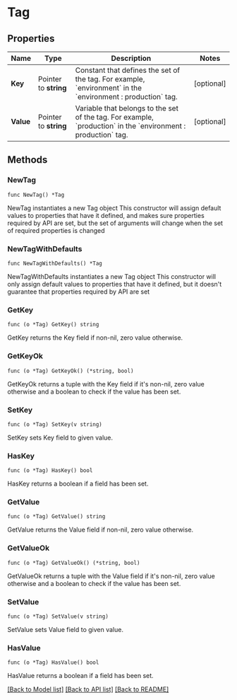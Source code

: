 # Tag

## Properties

Name | Type | Description | Notes
------------ | ------------- | ------------- | -------------
**Key** | Pointer to **string** | Constant that defines the set of the tag. For example, &#x60;environment&#x60; in the &#x60;environment : production&#x60; tag. | [optional] 
**Value** | Pointer to **string** | Variable that belongs to the set of the tag. For example, &#x60;production&#x60; in the &#x60;environment : production&#x60; tag. | [optional] 

## Methods

### NewTag

`func NewTag() *Tag`

NewTag instantiates a new Tag object
This constructor will assign default values to properties that have it defined,
and makes sure properties required by API are set, but the set of arguments
will change when the set of required properties is changed

### NewTagWithDefaults

`func NewTagWithDefaults() *Tag`

NewTagWithDefaults instantiates a new Tag object
This constructor will only assign default values to properties that have it defined,
but it doesn't guarantee that properties required by API are set

### GetKey

`func (o *Tag) GetKey() string`

GetKey returns the Key field if non-nil, zero value otherwise.

### GetKeyOk

`func (o *Tag) GetKeyOk() (*string, bool)`

GetKeyOk returns a tuple with the Key field if it's non-nil, zero value otherwise
and a boolean to check if the value has been set.

### SetKey

`func (o *Tag) SetKey(v string)`

SetKey sets Key field to given value.

### HasKey

`func (o *Tag) HasKey() bool`

HasKey returns a boolean if a field has been set.

### GetValue

`func (o *Tag) GetValue() string`

GetValue returns the Value field if non-nil, zero value otherwise.

### GetValueOk

`func (o *Tag) GetValueOk() (*string, bool)`

GetValueOk returns a tuple with the Value field if it's non-nil, zero value otherwise
and a boolean to check if the value has been set.

### SetValue

`func (o *Tag) SetValue(v string)`

SetValue sets Value field to given value.

### HasValue

`func (o *Tag) HasValue() bool`

HasValue returns a boolean if a field has been set.


[[Back to Model list]](../README.md#documentation-for-models) [[Back to API list]](../README.md#documentation-for-api-endpoints) [[Back to README]](../README.md)


